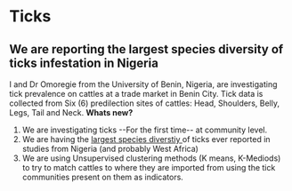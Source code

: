 #       Ticks
## We are reporting the largest species diversity of ticks infestation in Nigeria
I and Dr Omoregie from the University of Benin, Nigeria, are investigating tick prevalence on cattles at a trade market in Benin City.  Tick data is collected from Six (6) predilection sites of cattles: Head, Shoulders, Belly, Legs, Tail and Neck.
**Whats new?**
1. We are investigating ticks --For the first time-- at community level.
2. We are having the <u> largest species diverstiy </u> of ticks ever reported in studies from Nigeria (and probably West Africa)
3. We are using Unsupervised clustering methods (K means, K-Mediods) to try to match cattles to where they are imported from using the tick communities present on them as indicators.
